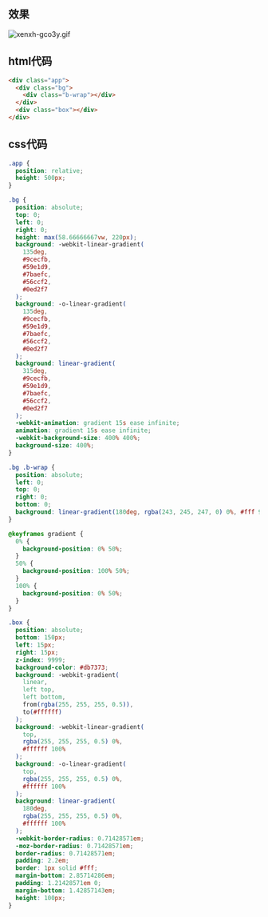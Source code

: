 ## 效果

![xenxh-gco3y.gif](./images/xenxh-gco3y.gif)
<!-- <!DOCTYPE html>
<html lang="en">
  <head>
    <meta charset="UTF-8" />
    <meta name="viewport" content="width=device-width, initial-scale=1.0" />
    <title>Document</title>
    <link rel="stylesheet" href="./index.css" />
  </head>
  <body>
    <div class="app">
      <div class="bg">
        <div class="b-wrap"></div>
      </div>
      <div class="box"></div>
    </div>
  </body>
</html> -->


## html代码
```html
<div class="app">
  <div class="bg">
    <div class="b-wrap"></div>
  </div>
  <div class="box"></div>
</div>
```

## css代码
```css
.app {
  position: relative;
  height: 500px;
}

.bg {
  position: absolute;
  top: 0;
  left: 0;
  right: 0;
  height: max(58.66666667vw, 220px);
  background: -webkit-linear-gradient(
    135deg,
    #9cecfb,
    #59e1d9,
    #7baefc,
    #56ccf2,
    #0ed2f7
  );
  background: -o-linear-gradient(
    135deg,
    #9cecfb,
    #59e1d9,
    #7baefc,
    #56ccf2,
    #0ed2f7
  );
  background: linear-gradient(
    315deg,
    #9cecfb,
    #59e1d9,
    #7baefc,
    #56ccf2,
    #0ed2f7
  );
  -webkit-animation: gradient 15s ease infinite;
  animation: gradient 15s ease infinite;
  -webkit-background-size: 400% 400%;
  background-size: 400%;
}

.bg .b-wrap {
  position: absolute;
  left: 0;
  top: 0;
  right: 0;
  bottom: 0;
  background: linear-gradient(180deg, rgba(243, 245, 247, 0) 0%, #fff 99%);
}

@keyframes gradient {
  0% {
    background-position: 0% 50%;
  }
  50% {
    background-position: 100% 50%;
  }
  100% {
    background-position: 0% 50%;
  }
}

.box {
  position: absolute;
  bottom: 150px;
  left: 15px;
  right: 15px;
  z-index: 9999;
  background-color: #db7373;
  background: -webkit-gradient(
    linear,
    left top,
    left bottom,
    from(rgba(255, 255, 255, 0.5)),
    to(#ffffff)
  );
  background: -webkit-linear-gradient(
    top,
    rgba(255, 255, 255, 0.5) 0%,
    #ffffff 100%
  );
  background: -o-linear-gradient(
    top,
    rgba(255, 255, 255, 0.5) 0%,
    #ffffff 100%
  );
  background: linear-gradient(
    180deg,
    rgba(255, 255, 255, 0.5) 0%,
    #ffffff 100%
  );
  -webkit-border-radius: 0.71428571em;
  -moz-border-radius: 0.71428571em;
  border-radius: 0.71428571em;
  padding: 2.2em;
  border: 1px solid #fff;
  margin-bottom: 2.85714286em;
  padding: 1.21428571em 0;
  margin-bottom: 1.42857143em;
  height: 100px;
}

```

